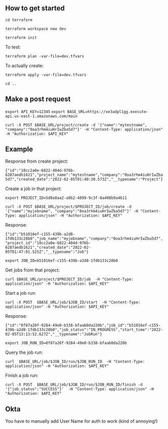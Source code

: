 ## How to get started
`cd terraform`

`terraform workspace new dev`

`terraform init`

To test:

`terraform plan -var-file=dev.tfvars`

To actually create:

`terraform apply -var-file=dev.tfvars`

`cd ..`



## Make a post request

`export API_KEY=12345`
`export BASE_URL=https://xe3adpl1gg.execute-api.us-east-1.amazonaws.com/main`

`curl -X POST $BASE_URL/project/create -d '{"name":"mytestname", "company":"0oa3rhm4iuHrIwZba5d7"}' -H "Content-Type: application/json" -H "Authorization: $API_KEY"`

## Example

Response from create project:

`{"id":"10cc2a0e-6822-404d-976b-6287aedb1621","project_name":"mytestname","company":"0oa3rhm4iuHrIwZba5d7","created_date":"2022-02-05T01:40:30.573Z","__typename":"Project"}`


Create a job in that project:

`export PROJECT_ID=5d8a8aa2-a8b2-4899-9c3f-8a408b9a4611`

`curl -X POST $BASE_URL/project/$PROJECT_ID/job/create -d '{"name":"myjobname", "company":"0oa3rhm4iuHrIwZba5d7"}' -H "Content-Type: application/json" -H "Authorization: $API_KEY"`

Response:

`
{"id":"b51016ef-c155-439b-a2d8-1fdb133c28b0","job_name":"myjobname","company":"0oa3rhm4iuHrIwZba5d7","project_id":"10cc2a0e-6822-404d-976b-6287aedb1621","created_date":"2022-02-05T01:47:01.525Z","__typename":"Job"}
`

`export JOB_ID=b51016ef-c155-439b-a2d8-1fdb133c28b0`


Get jobs from that project:

`curl $BASE_URL/project/$PROJECT_ID/job  -H "Content-Type: application/json" -H "Authorization: $API_KEY"`

Start a job run:

`curl -X POST  $BASE_URL/job/$JOB_ID/start  -H "Content-Type: application/json" -H "Authorization: $API_KEY"`

Response:

`
{"id":"0f87a20f-9284-49e0-b338-bfaab0da220b","job_id":"b51016ef-c155-439b-a2d8-1fdb133c28b0","job_status":"IN_PROGRESS","start_time":"2022-02-05T13:13:52.627Z","__typename":"JobRun"}
`

`export JOB_RUN_ID=0f87a20f-9284-49e0-b338-bfaab0da220b`

Query the job run:


`curl  $BASE_URL/job/$JOB_ID/run/$JOB_RUN_ID  -H "Content-Type: application/json" -H "Authorization: $API_KEY"`

Finish a job run:

`curl -X POST  $BASE_URL/job/$JOB_ID/run/$JOB_RUN_ID/finish -d '{"job_status":"SUCCESS"}'  -H "Content-Type: application/json" -H "Authorization: $API_KEY"`


## Okta

You have to manually add User Name for auth to work (kind of annoying!)
